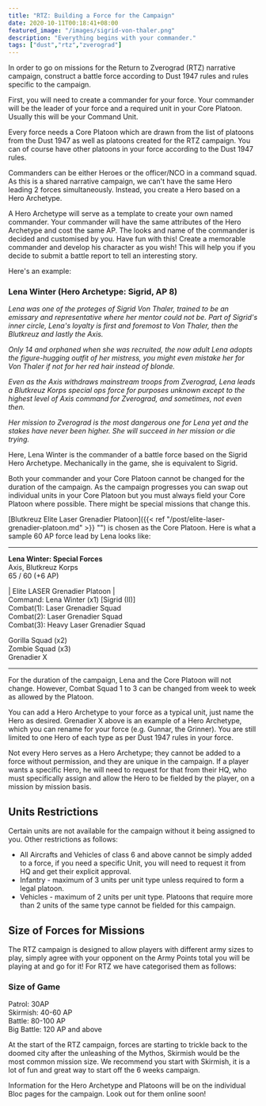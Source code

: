 ```yaml
---
title: "RTZ: Building a Force for the Campaign"
date: 2020-10-11T00:18:41+08:00
featured_image: "/images/sigrid-von-thaler.png"
description: "Everything begins with your commander."
tags: ["dust","rtz","zverograd"]
---
```


In order to go on missions for the Return to Zverograd (RTZ) narrative campaign, construct a battle force according to Dust 1947 rules and rules specific to the campaign.

First, you will need to create a commander for your force. Your commander will be the leader of your force and a required unit in your Core Platoon. Usually this will be your Command Unit.

Every force needs a Core Platoon which are drawn from the list of platoons from the Dust 1947 as well as platoons created for the RTZ campaign. You can of course have other platoons in your force according to the Dust 1947 rules.

Commanders can be either Heroes or the officer/NCO in a command squad. As this is a shared narrative campaign, we can't have the same Hero leading 2 forces simultaneously. Instead, you create a Hero based on a Hero Archetype.

A Hero Archetype will serve as a template to create your own named commander. Your commander will have the same attributes of the Hero Archetype and cost the same AP. The looks and name of the commander is decided and customised by you. Have fun with this! Create a memorable commander and develop his character as you wish! This will help you if you decide to submit a battle report to tell an interesting story.

Here's an example:

### Lena Winter (Hero Archetype: Sigrid, AP 8)

*Lena was one of the proteges of Sigrid Von Thaler, trained to be an emissary and representative where her mentor could not be. Part of Sigrid's inner circle, Lena's loyalty is first and foremost to Von Thaler, then the Blutkreuz and lastly the Axis.*

*Only 14 and orphaned when she was recruited, the now adult Lena adopts the figure-hugging outfit of her mistress, you might even mistake her for Von Thaler if not for her red hair instead of blonde.*

*Even as the Axis withdraws mainstream troops from Zverograd, Lena leads a Blutkreuz Korps special ops force for purposes unknown except to the highest level of Axis command for Zverograd, and sometimes, not even then.*

*Her mission to Zverograd is the most dangerous one for Lena yet and the stakes have never been higher. She will succeed in her mission or die trying.*

Here, Lena Winter is the commander of a battle force based on the Sigrid Hero Archetype. Mechanically in the game, she is equivalent to Sigrid.

Both your commander and your Core Platoon cannot be changed for the duration of the campaign. As the campaign progresses you can swap out individual units in your Core Platoon but you must always field your Core Platoon where possible. There might be special missions that change this.

[Blutkreuz Elite Laser Grenadier Platoon]({{< ref "/post/elite-laser-grenadier-platoon.md" >}} "") is chosen as the Core Platoon. Here is what a sample 60 AP force lead by Lena looks like:
***
**Lena Winter: Special Forces**    
Axis, Blutkreuz Korps  
65 / 60 (+6 AP)  

| Elite LASER Grenadier Platoon |  
Command: Lena Winter (x1) [Sigrid (II)]  
Combat(1): Laser Grenadier Squad  
Combat(2): Laser Grenadier Squad  
Combat(3): Heavy Laser Grenadier Squad  

Gorilla Squad (x2)  
Zombie Squad (x3)  
Grenadier X
***

For the duration of the campaign, Lena and the Core Platoon will not change. However, Combat Squad 1 to 3 can be changed from week to week as allowed by the Platoon.

You can add a Hero Archetype to your force as a typical unit, just name the Hero as desired. Grenadier X above is an example of a Hero Archetype, which you can rename for your force (e.g. Gunnar, the Grinner). You are still limited to one Hero of each type as per Dust 1947 rules in your force.

Not every Hero serves as a Hero Archetype; they cannot be added to a force without permission, and they are unique in the campaign. If a player wants a specific Hero, he will need to request for that from their HQ, who must specifically assign and allow the Hero to be fielded by the player, on a mission by mission basis.

## Units Restrictions
Certain units are not available for the campaign without it being assigned to you. Other restrictions as follows:
* All Aircrafts and Vehicles of class 6 and above cannot be simply added to a force, if you need a specific Unit, you will need to request it from HQ and get their explicit approval.
* Infantry - maximum of 3 units per unit type unless required to form a legal platoon.
* Vehicles - maximum of 2 units per unit type. Platoons that require more than 2 units of the same type cannot be fielded for this campaign.

## Size of Forces for Missions
The RTZ campaign is designed to allow players with different army sizes to play, simply agree with your opponent on the Army Points total you will be playing at and go for it! For RTZ we have categorised them as follows:

### Size of Game
Patrol: 30AP  
Skirmish: 40-60 AP  
Battle: 80-100 AP  
Big Battle: 120 AP and above

At the start of the RTZ campaign, forces are starting to trickle back to the doomed city after the unleashing of the Mythos, Skirmish would be the most common mission size. We recommend you start with Skirmish, it is a lot of fun and great way to start off the 6 weeks campaign.

Information for the Hero Archetype and Platoons will be on the individual Bloc pages for the campaign. Look out for them online soon!
